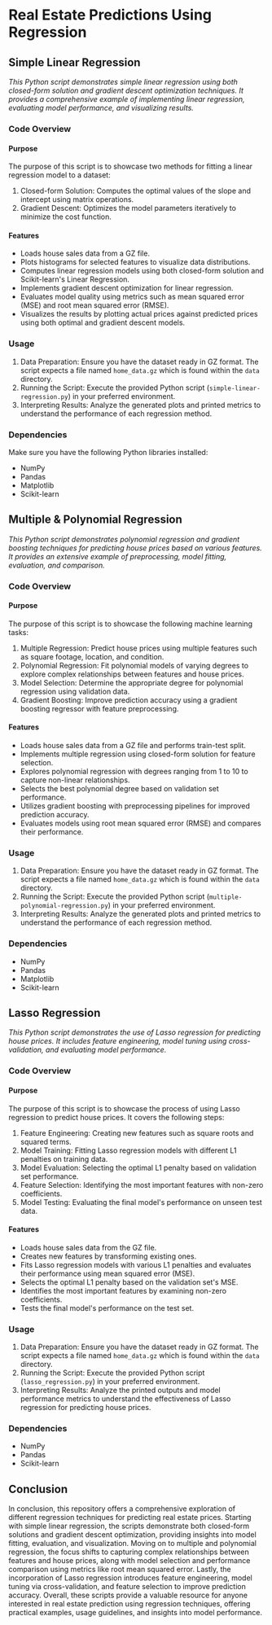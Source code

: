 # Real Estate Predictions Using Regression

## Simple Linear Regression
*This Python script demonstrates simple linear regression using both closed-form solution and gradient descent optimization techniques. It provides a comprehensive example of implementing linear regression, evaluating model performance, and visualizing results.*

### Code Overview
#### Purpose
The purpose of this script is to showcase two methods for fitting a linear regression model to a dataset:

1. Closed-form Solution: Computes the optimal values of the slope and intercept using matrix operations.
2. Gradient Descent: Optimizes the model parameters iteratively to minimize the cost function.

#### Features
- Loads house sales data from a GZ file.
- Plots histograms for selected features to visualize data distributions.
- Computes linear regression models using both closed-form solution and Scikit-learn's Linear Regression.
- Implements gradient descent optimization for linear regression.
- Evaluates model quality using metrics such as mean squared error (MSE) and root mean squared error (RMSE).
- Visualizes the results by plotting actual prices against predicted prices using both optimal and gradient descent models.

### Usage
1. Data Preparation: Ensure you have the dataset ready in GZ format. The script expects a file named `home_data.gz` which is found within the `data` directory.
2. Running the Script: Execute the provided Python script (`simple-linear-regression.py`) in your preferred environment.
3. Interpreting Results: Analyze the generated plots and printed metrics to understand the performance of each regression method.

### Dependencies
Make sure you have the following Python libraries installed:

- NumPy
- Pandas
- Matplotlib
- Scikit-learn

## Multiple & Polynomial Regression 
*This Python script demonstrates polynomial regression and gradient boosting techniques for predicting house prices based on various features. It provides an extensive example of preprocessing, model fitting, evaluation, and comparison.*

### Code Overview
#### Purpose
The purpose of this script is to showcase the following machine learning tasks:

1. Multiple Regression: Predict house prices using multiple features such as square footage, location, and condition.
2. Polynomial Regression: Fit polynomial models of varying degrees to explore complex relationships between features and house prices.
3. Model Selection: Determine the appropriate degree for polynomial regression using validation data.
4. Gradient Boosting: Improve prediction accuracy using a gradient boosting regressor with feature preprocessing.

#### Features
- Loads house sales data from a GZ file and performs train-test split.
- Implements multiple regression using closed-form solution for feature selection.
- Explores polynomial regression with degrees ranging from 1 to 10 to capture non-linear relationships.
- Selects the best polynomial degree based on validation set performance.
- Utilizes gradient boosting with preprocessing pipelines for improved prediction accuracy.
- Evaluates models using root mean squared error (RMSE) and compares their performance.

### Usage
1. Data Preparation: Ensure you have the dataset ready in GZ format. The script expects a file named `home_data.gz` which is found within the `data` directory.
2. Running the Script: Execute the provided Python script (`multiple-polynomial-regression.py`) in your preferred environment.
3. Interpreting Results: Analyze the generated plots and printed metrics to understand the performance of each regression method.

### Dependencies
- NumPy
- Pandas
- Matplotlib
- Scikit-learn

## Lasso Regression
*This Python script demonstrates the use of Lasso regression for predicting house prices. It includes feature engineering, model tuning using cross-validation, and evaluating model performance.*

### Code Overview
#### Purpose
The purpose of this script is to showcase the process of using Lasso regression to predict house prices. It covers the following steps:

1. Feature Engineering: Creating new features such as square roots and squared terms.
2. Model Training: Fitting Lasso regression models with different L1 penalties on training data.
3. Model Evaluation: Selecting the optimal L1 penalty based on validation set performance.
4. Feature Selection: Identifying the most important features with non-zero coefficients.
5. Model Testing: Evaluating the final model's performance on unseen test data.

#### Features
- Loads house sales data from the GZ file.
- Creates new features by transforming existing ones.
- Fits Lasso regression models with various L1 penalties and evaluates their performance using mean squared error (MSE).
- Selects the optimal L1 penalty based on the validation set's MSE.
- Identifies the most important features by examining non-zero coefficients.
- Tests the final model's performance on the test set.

### Usage
1. Data Preparation: Ensure you have the dataset ready in GZ format. The script expects a file named `home_data.gz` which is found within the `data` directory.
2. Running the Script: Execute the provided Python script (`lasso_regression.py`) in your preferred environment.
3. Interpreting Results: Analyze the printed outputs and model performance metrics to understand the effectiveness of Lasso regression for predicting house prices.

### Dependencies
- NumPy
- Pandas
- Scikit-learn

## Conclusion
In conclusion, this repository offers a comprehensive exploration of different regression techniques for predicting real estate prices. Starting with simple linear regression, the scripts demonstrate both closed-form solutions and gradient descent optimization, providing insights into model fitting, evaluation, and visualization. Moving on to multiple and polynomial regression, the focus shifts to capturing complex relationships between features and house prices, along with model selection and performance comparison using metrics like root mean squared error. Lastly, the incorporation of Lasso regression introduces feature engineering, model tuning via cross-validation, and feature selection to improve prediction accuracy. Overall, these scripts provide a valuable resource for anyone interested in real estate prediction using regression techniques, offering practical examples, usage guidelines, and insights into model performance.